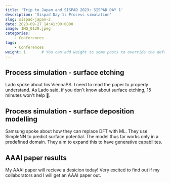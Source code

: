 ```yaml
---
title: 'Trip to Japan and SISPAD 2023: SISPAD DAY 1'
description: 'Sispad Day 1: Process simulation'
slug: sispad-japan-2
date: 2023-09-27 14:41:00+0800
image: IMG_0129.jpeg
categories:
    - Conferences
tags:
    - Conferences
weight: 1       # You can add weight to some posts to override the default sorting (date descending)
---
```


## Process simulation - surface etching  

Lado spoke about his ViennaPS. I need to read the paper to properly understand. As Lado said, if you don't know about surface etching, 15 minutes won't help 🤣.

## Process simulation - surface deposition modelling  

Samsung spoke about how they can replace DFT with ML. They use SimpleNN to predict surface potential. The model thus far works only in a predefined domain. They aim to expand this to have generative capabilites.

## AAAI paper results  

My AAAI paper will recieve a dеsicion today! Very excited to find out if my collaborators and I will get an AAAI paper out.
